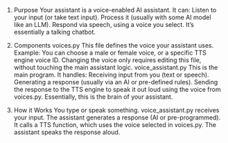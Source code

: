 1. Purpose
Your assistant is a voice-enabled AI assistant. It can:
Listen to your input (or take text input).
Process it (usually with some AI model like an LLM).
Respond via speech, using a voice you select.
It’s essentially a talking chatbot.

2. Components
voices.py
This file defines the voice your assistant uses.
Example: You can choose a male or female voice, or a specific TTS engine voice ID.
Changing the voice only requires editing this file, without touching the main assistant logic.
voice_assistant.py
This is the main program.
It handles:
Receiving input from you (text or speech).
Generating a response (usually via an AI or pre-defined rules).
Sending the response to the TTS engine to speak it out loud using the voice from voices.py.
Essentially, this is the brain of your assistant.

3. How it Works
You type or speak something.
voice_assistant.py receives your input.
The assistant generates a response (AI or pre-programmed).
It calls a TTS function, which uses the voice selected in voices.py.
The assistant speaks the response aloud.
